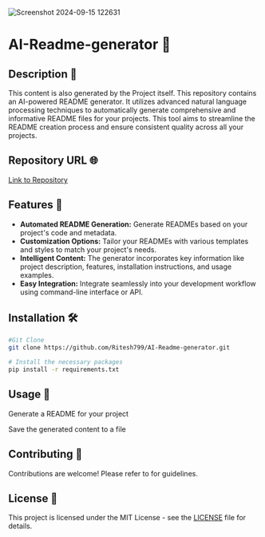 ![Screenshot 2024-09-15 122631](https://github.com/user-attachments/assets/6c62ad53-b6e8-4480-ba26-f0259293a695)


# AI-Readme-generator 🎨

## Description 📜
This content is also generated by the Project itself.
This repository contains an AI-powered README generator.  It utilizes advanced natural language processing techniques to automatically generate comprehensive and informative README files for your projects.  This tool aims to streamline the README creation process and ensure consistent quality across all your projects.

## Repository URL 🌐

[Link to Repository](https://github.com/Ritesh799/AI-Readme-generator)

## Features 🚀

- **Automated README Generation:**  Generate READMEs based on your project's code and metadata.
- **Customization Options:**  Tailor your READMEs with various templates and styles to match your project's needs.
- **Intelligent Content:**  The generator incorporates key information like project description, features, installation instructions, and usage examples.
- **Easy Integration:**  Integrate seamlessly into your development workflow using command-line interface or API.

## Installation 🛠️

```bash
#Git Clone 
git clone https://github.com/Ritesh799/AI-Readme-generator.git
```
```bash
# Install the necessary packages 
pip install -r requirements.txt
```

## Usage 📖


Generate a README for your project


Save the generated content to a file



## Contributing 🤝

Contributions are welcome! Please refer to for guidelines.

## License 📜

This project is licensed under the MIT License - see the [LICENSE](LICENSE) file for details.

